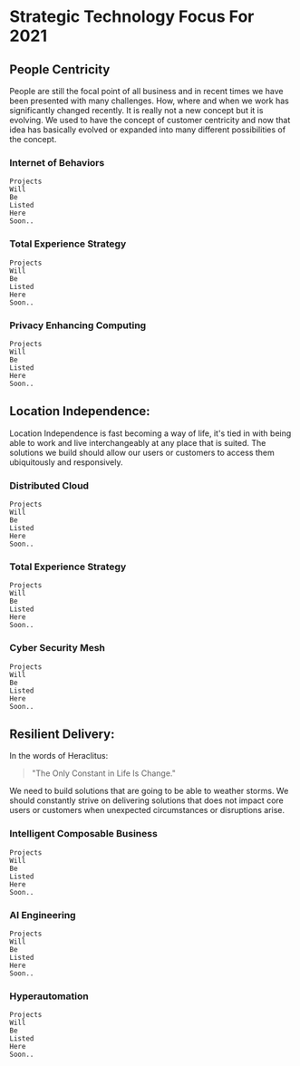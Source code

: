 # Strategic Technology Focus For 2021
  
## People Centricity

People are still the focal point of all business and in recent times we have been presented with many challenges. How, where and when we work has significantly changed recently. It is really not a new concept but it is evolving. We used to have the concept of customer centricity and now that idea has basically evolved or expanded into many different possibilities of the concept.


### Internet of Behaviors

```
Projects 
Will
Be
Listed
Here 
Soon..
```

### Total Experience Strategy

```
Projects 
Will
Be
Listed
Here 
Soon..
```

### Privacy Enhancing Computing

```
Projects 
Will
Be
Listed
Here 
Soon..
```


## Location Independence:

Location Independence is fast becoming a way of life, it's tied in with being able to work and live interchangeably at any place that is suited. The solutions we build should allow our users or customers to access them ubiquitously and responsively. 


### Distributed Cloud

```
Projects 
Will
Be
Listed
Here 
Soon..
```

### Total Experience Strategy

```
Projects 
Will
Be
Listed
Here 
Soon..
```

### Cyber Security Mesh

```
Projects 
Will
Be
Listed
Here 
Soon..
```

## Resilient Delivery:
In the words of Heraclitus:
> "The Only Constant in Life Is Change."

We need to build solutions that are going to be able to weather storms. We should constantly strive on delivering solutions that does not impact core users or customers when unexpected circumstances or disruptions arise.

### Intelligent Composable Business

```
Projects 
Will
Be
Listed
Here 
Soon..
```

### AI Engineering

```
Projects 
Will
Be
Listed
Here 
Soon..
```

### Hyperautomation

```
Projects 
Will
Be
Listed
Here 
Soon..
```
